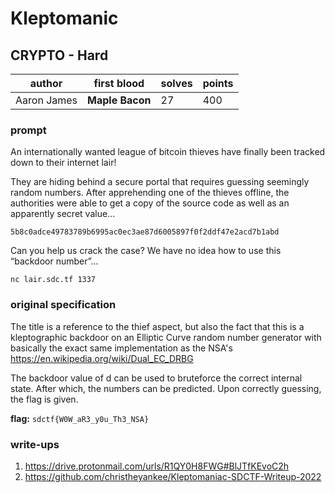# Kleptomanic
## CRYPTO - Hard
| author | first blood | solves | points |
| --- | --- | -- | --- |
| Aaron James | **Maple Bacon** | 27 | 400 |
### prompt
An internationally wanted league of bitcoin thieves have finally been tracked down to their internet lair!

They are hiding behind a secure portal that requires guessing seemingly random numbers. After apprehending one of the thieves offline, the authorities were able to get a copy of the source code as well as an apparently secret value...

`5b8c0adce49783789b6995ac0ec3ae87d6005897f0f2ddf47e2acd7b1abd`

Can you help us crack the case? We have no idea how to use this “backdoor number”...

`nc lair.sdc.tf 1337`

### original specification
The title is a reference to the thief aspect, but also the fact that this is a kleptographic backdoor on an Elliptic Curve random number generator with basically the exact same implementation as the NSA's https://en.wikipedia.org/wiki/Dual_EC_DRBG

The backdoor value of d can be used to bruteforce the correct internal state. After which, the numbers can be predicted. Upon correctly guessing, the flag is given.

**flag:** `sdctf{W0W_aR3_y0u_Th3_NSA}`

### write-ups
1. https://drive.protonmail.com/urls/R1QY0H8FWG#BlJTfKEvoC2h
2. https://github.com/christheyankee/Kleptomaniac-SDCTF-Writeup-2022